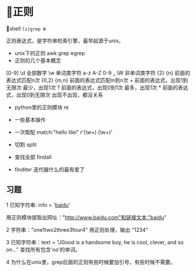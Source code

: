 # 正则

shell `ls|grep W`

正则表达式，是字符串检索引擎，最早起源于unix。

- unix下的正则 awk grep egrep
- 正则的几个基本概念

[0-9] \d 全部数字
\w 单词类字符 a-z A-Z 0-9 _
\W 非单词类字符
{2}  {n}  前面的表达式匹配n次
{0,2} {m,n} 前面的表达式匹配m到n次
\+ 前面的表达式，出现1到无限次  最少，出现1次
? 前面的表达式，出现0到1次  最多，出现1次
\* 前面的表达式，出现0到无限次 出现不出现，都没关系

- python里的正则模块 re
- 一些基本操作

- 一次取配 match:"hello lilei"  r'(\w+) (\w+)'
- 切割 split
- 查找全部 findall
- finditer 迭代器什么的最有爱了


## 习题

1 已知字符串:
info = '<a href="http://www.baidu.com">baidu</a>'

用正则模块提取出网址："http://www.baidu.com"和链接文本:"baidu"

2 字符串："one1two2three3four4" 用正则处理，输出 "1234"

3 已知字符串：text = "JGood is a handsome boy, he is cool, clever, and so on..." 查找所有包含'oo'的单词。

4 为什么在unix里，grep后面的正则有些时候要加引号，有些时候不需要。
